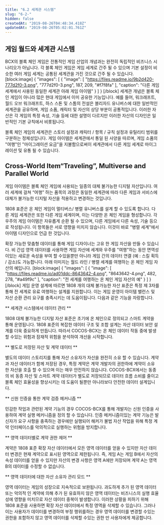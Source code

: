 ```yaml
---
title: "6.2 세계관 시스템"
slug: "6-2-"
hidden: false
createdAt: "2019-08-26T04:48:34.418Z"
updatedAt: "2019-08-26T05:02:01.761Z"
---
```

## 게임 월드와 세계관 시스템

BCX의 블록 체인 게임은 전통적인 게임 산업의 개념과는 완전히 독립적인 비즈니스 시나리오가 아닙니다. 각 블록 체인 게임은 게임 세계로 간주 될 수 있으며 기본 설정이 비슷한 여러 게임 세계는 공통된 세계관을 가진 것으로 간주 될 수 있습니다.
[block:image]
{
  "images": [
    {
      "image": [
        "https://files.readme.io/9b2d420-777d2f0-3.png",
        "777d2f0-3.png",
        187,
        209,
        "#f7f8fa"
      ],
      "caption": "다른 게임 세계에서 사용된 동일한 세계관 아래 게임 아이템"
    }
  ]
}
[/block]
세계관 개념은 블록 체인 게임이 아니라 많은 현대 게임에서 이미 공유한 기능입니다. 예를 들어, 워크래프트, 월드 오브 워크래프트, 하스 스톤 및 스톰의 전설은 블리자드 유니버스에 대한 일반적인 세계관을 공유하며, 게임 소품, 캐릭터 및 자산의 상당 부분이 공통적입니다. 이러한 자산은 각 게임의 특정 속성, 기술 등에 대한 설명이 다르지만 이러한 자산의 디자인은 일반적인 기본 규칙에서 비롯됩니다.

블록 체인 게임의 세계관은 스토리 설정과 캐릭터 / 항목 / 규칙 설정과 유틸리티 범위를 구분하는 정체성입니다. 게임 아이템은 세계관에서 통일 된 사양을 따르며, 게임 소품의 "여행"인 "마이그레이션 요금"을 지불함으로써이 세계관에서 다른 게임 세계로 마이그레이션 및 유통 될 수 있습니다.


## Cross-World Item“Traveling”, Multiverse and Parallel World

게임 아이템은 블록 체인 게임에 사용되는 일종의 대체 불가능한 디지털 자산입니다. 여러 세계에 걸쳐 “여행” 하는 품목의 과정은 동일한 세계관에 따라 다른 게임과 서비스에 대체가 불가능한 디지털 자산을 적용하고 변경하는 것입니다.

1808 표준은 온 체인 게임이 멀티버스/ 병렬 유니버스를 설계 할 수 있도록 합니다. 다른 게임 세계관은 또한 다른 게임 세계이며, 이는 다양한 온 체인 게임을 형성합니다. 각 우주의 게임 아이템은 자유롭게 순환 될 수 있으며, 다른 게임에서 다른 속성, 기술 등으로 작성됩니다. 이 항목들은 서로 영향을 미치지 않습니다. 이것이 바로 "병렬 세계"에서 아이템 디자인으로 언급 한 것입니다.

확장 가능한 맞춤형 데이터를 통해 게임 디자이너는 고유 한 게임 자산을 만들 수 있습니다. 비 간섭 영역 데이터를 사용하면 게임 자산에 세계와 우주를 "여행"하는 동안 면역성이있는 새로운 속성을 부여 할 수있을뿐만 아니라 게임 간의 데이터 연결 (예 : 스킬 획득 / 감소)도 가능합니다. 아래 이미지는 월드 라인 / 병렬 세계를 여행하는 온 체인 게임 자산의 예입니다.
[block:image]
{
  "images": [
    {
      "image": [
        "https://files.readme.io/ad01ddc-8643642-4.png",
        "8643642-4.png",
        482,
        278,
        "#a49f9c"
      ],
      "caption": "전 세계를 여행하는 온 체인 게임 자산의 예"
    }
  ]
}
[/block]
게임 운영 설계에 따르면 1808 개의 대체 불가능한 자산 표준은 특정 제 3자를 통해 전 세계로 유료 여행하는 설계를 지원합니다. 이는 게임 운영이 아이템 밸런스 및 자산 순환 관리 요구를 충족시키는 데 도움이됩니다. 다음과 같은 기능을 자랑합니다.

** 세계관 시스템에서 데이터 관리 **

1808 대체 불가능한 디지털 자산 표준은 초기에 온 체인으로 정의되고 스마트 계약을 통해 운영됩니다. 1808 표준의 복잡한 데이터 구조 및 조합 설계는 자산 데이터 보안 설계를 더욱 중요하게 만듭니다. 따라서 COCOS-BCX는 온 체인 데이터 작동 중에 발생할 수있는 위험과 잠재적 위험을 분석하여 개선을 시작합니다.

** 별도로 저장된 자산 및 계약 데이터 **

별도의 데이터 스토리지를 통해 자산 소유자가 자산을 완전히 소유 할 수 있습니다. 계약과 자산 데이터가 함께 저장된 경우, 특정 계약은 계약 개발자의 권한하에 계약이 소유 한 자산을 호출 할 수 있으며 이는 매우 안전하지 않습니다. COCOS-BCX에서는 동종의 비 동종 자산 및 스마트 계약 데이터가 별도로 저장되므로 데이터 흐름 소비를 줄이고 블록 체인 효율성을 향상시키는 데 도움이 될뿐만 아니라보다 안전한 데이터 설계입니다.

** 신원 인증을 통한 계약 검증 메커니즘 **

민감한 작업과 관련된 계약 기능의 경우 COCOS-BCX를 통해 개발자는 신원 인증을 사용하여 계약 실행 메커니즘을 정의 할 수 있습니다. 인증 메커니즘이있는 계약 기능은 발신자가 요구 사항을 충족하는 경우에만 실행되어 해커가 불법 자산 작업을 위해 특정 계약 인터페이스를 악의적으로 실행하는 위험을 방지합니다.

** 영역 데이터별로 계약 권한 제어 **

계약은 1808 표준 확장 자산 데이터에서 모든 영역 데이터를 얻을 수 있지만 자산 데이터 변경은 현재 계약으로 표시된 영역으로 제한됩니다. 즉, 게임 A는 게임 B에서 자산의 속성 데이터를 얻을 수 있지만 자산의 변경 사항은 영역 A에만 저장되며 계약 A는 영역 B의 데이터를 수정할 수 없습니다.

** 영역 데이터에 대한 자산 소유자 관리 모드 **

영역 데이터는 게임의 성장으로 지속적으로 보완됩니다. 과도하게 추가 된 영역 데이터 또는 악의적 인 계약에 의해 추가 된 유효하지 않은 영역 데이터는 비즈니스의 실행 효율성에 영향을 미치므로 자산 데이터 중복이 발생합니다. 이러한 상황을 피하기 위해 1808 표준을 사용하면 확장 자산 데이터에서 특정 영역을 삭제할 수 있습니다. 그러나 이는 사용자가 데이터를 변경하여 부정 행위를하는 경우 영역 데이터를 변경할 수있는 권한을 포함하지 않고 영역 데이터를 삭제할 수있는 권한 만 사용자에게 제공합니다.